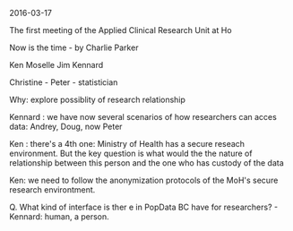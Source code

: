 2016-03-17 

The first meeting of the Applied Clinical Research Unit at Ho

Now is the time - by Charlie Parker 

Ken Moselle 
Jim
Kennard 


Christine - 
Peter - statistician


Why: explore possiblity of research relationship

Kennard : we have now several scenarios of how researchers can acces data: Andrey, Doug, now Peter

Ken : there's a 4th one: Ministry of Health has a secure reseach environment. But the key question is what would the the nature of relationship between this person and the one who has custody of the data

Ken: we need to follow the anonymization protocols of the MoH's secure research environtment. 

Q. What kind of interface is ther e in PopData BC have for researchers? - Kennard: human, a person. 